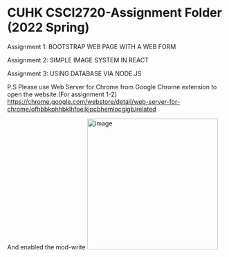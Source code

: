 # CUHK CSCI2720-Assignment Folder (2022 Spring)

Assignment 1: BOOTSTRAP WEB PAGE WITH A WEB FORM

Assignment 2: SIMPLE IMAGE SYSTEM IN REACT

Assignment 3: USING DATABASE VIA NODE.JS


P.S
Please use Web Server for Chrome from Google Chrome extension to open the website.(For assignment 1-2) https://chrome.google.com/webstore/detail/web-server-for-chrome/ofhbbkphhbklhfoeikjpcbhemlocgigb/related

And enabled the mod-write
<img width="302" alt="image" src="https://user-images.githubusercontent.com/60846680/161311634-b3e5ca08-047e-4fe0-b8d0-1f31b9808489.png">
